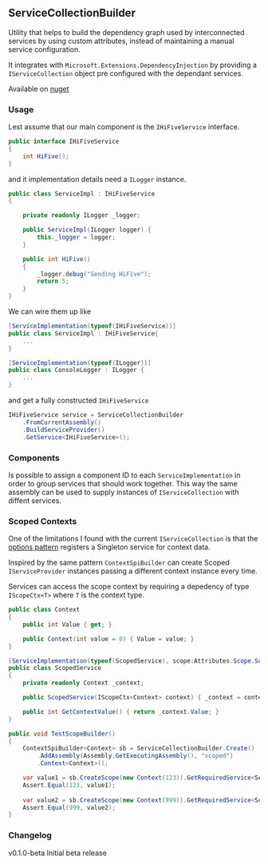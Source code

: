 ## ServiceCollectionBuilder

Utility that helps to build the dependency graph used by interconnected services by using custom attributes, instead of maintaining a manual service configuration.

It integrates with ``Microsoft.Extensions.DependencyInjection`` by providing a ``IServiceCollection`` object pre configured with the dependant services.

Available on [nuget](https://www.nuget.org/packages/ServiceCollectionBuilder)

### Usage

Lest assume that our main component is the ``IHiFiveService`` interface.

```csharp
public interface IHiFiveService
{
    int HiFive();
}
```

and it implementation details need a ``ILogger`` instance.
```csharp
public class ServiceImpl : IHiFiveService
{

    private readonly ILogger _logger;

    public ServiceImpl(ILogger logger) {
        this._logger = logger;
    }

    public int HiFive()
    {
        _logger.debug("Sending HiFive");
        return 5;
    }
}
```
We can wire them up like
```csharp
[ServiceImplementation(typeof(IHiFiveService))]
public class ServiceImpl : IHiFiveService{
    ...
}

[ServiceImplementation(typeof(ILogger))]
public class ConsoleLogger : ILogger {
    ...
}
```
and get a fully constructed ``IHiFiveService``
```csharp
IHiFiveService service = ServiceCollectionBuilder
    .FromCurrentAssembly()
    .BuildServiceProvider()
    .GetService<IHiFiveService>();
```

### Components

Is possible to assign a component ID to each ``ServiceImplementation`` in order to group services that should work together. This way the same assembly can be used to supply instances of ``IServiceCollection`` with diffent services.

### Scoped Contexts

One of the limitations I found with the current ``IServiceCollection`` is that the [options pattern](https://docs.microsoft.com/en-us/aspnet/core/fundamentals/configuration/options?view=aspnetcore-2.1) registers a Singleton service for context data.

Inspired by the same pattern ``ContextSpiBuilder`` can create Scoped ``IServiceProvider`` instances passing a different context instance every time.

Services can access the scope context by requiring a depedency of type ``IScopeCtx<T>`` where ``T`` is the context type.

```csharp
public class Context
{
    public int Value { get; }

    public Context(int value = 0) { Value = value; }
}

[ServiceImplementation(typeof(ScopedService), scope:Attributes.Scope.Scoped, component:"scoped")]
public class ScopedService
{
    private readonly Context _context;

    public ScopedService(IScopeCtx<Context> context) { _context = context.Context; }

    public int GetContextValue() { return _context.Value; }
}

public void TestScopeBuilder()
{
    ContextSpiBuilder<Context> sb = ServiceCollectionBuilder.Create()
        .AddAssembly(Assembly.GetExecutingAssembly(), "scoped")
        .Context<Context>();

    var value1 = sb.CreateScope(new Context(123)).GetRequiredService<ScopedService>().GetContextValue();
    Assert.Equal(123, value1);
    
    var value2 = sb.CreateScope(new Context(999)).GetRequiredService<ScopedService>().GetContextValue();
    Assert.Equal(999, value2);
}
```

### Changelog

v0.1.0-beta
Initial beta release
